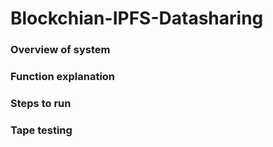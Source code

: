 # Blockchian-IPFS-Datasharing

### Overview of system


### Function explanation

### Steps to run


### Tape testing